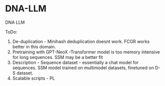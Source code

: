 # DNA-LLM
DNA LLM

ToDo:

1. De-duplication - Minihash deduplication doesnt work. FCGR works better in this domain. 
2. Pretraining with GPT-NeoX -Transformer model is too memory intensive for long sequences. SSM may be a better fit 
3. Description - Sequence dataset - essentially a chat model for sequences. SSM model trained on multimodel datasets, finetuned on D-S dataset.
4. Scalable scripts - PL 

